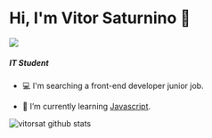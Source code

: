 # Hi, I'm Vitor Saturnino 👋

[<img src="https://img.icons8.com/color/30/000000/linkedin.png"/>](https://www.linkedin.com/in/vitor-barreto-394319182/)

##### IT Student

- 💻 I'm searching a front-end developer junior job.

- 🌱 I’m currently learning [Javascript](https://developer.mozilla.org/en-US/docs/Web/JavaScript).


![vitorsat github stats](https://github-readme-stats.vercel.app/api?username=vitorsat&theme=dark&show_icons=true)


